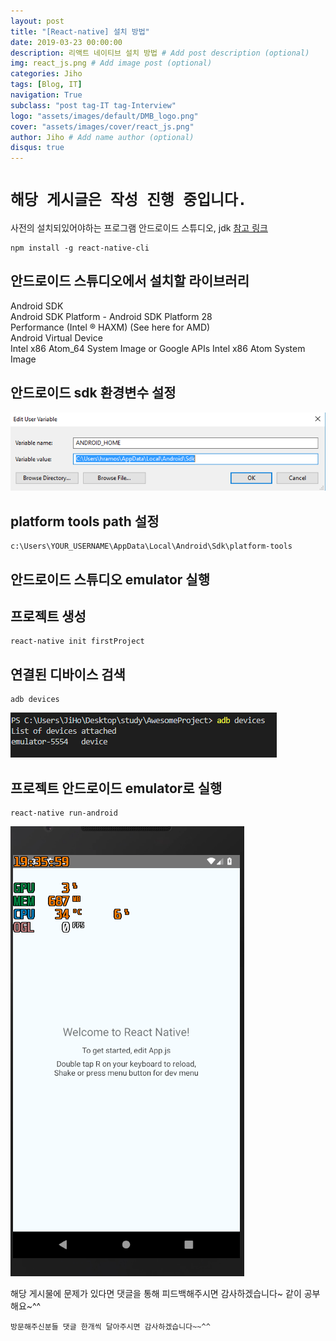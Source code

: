 ```yaml
---
layout: post
title: "[React-native] 설치 방법"
date: 2019-03-23 00:00:00
description: 리액트 네이티브 설치 방법 # Add post description (optional)
img: react_js.png # Add image post (optional)
categories: Jiho
tags: [Blog, IT]
navigation: True
subclass: "post tag-IT tag-Interview"
logo: "assets/images/default/DMB_logo.png"
cover: "assets/images/cover/react_js.png"
author: Jiho # Add name author (optional)
disqus: true
---
```


# `해당 게시글은 작성 진행 중입니다.`

사전의 설치되있어야하는 프로그램
안드로이드 스튜디오, jdk
[참고 링크][참고-링크]

```
npm install -g react-native-cli
```

## 안드로이드 스튜디오에서 설치할 라이브러리
Android SDK   
Android SDK Platform - Android SDK Platform 28    
Performance (Intel ® HAXM) (See here for AMD)  
Android Virtual Device  
Intel x86 Atom_64 System Image or Google APIs Intel x86 Atom System Image  

## 안드로이드 sdk 환경변수 설정
<img src="/assets/images/2019-03-23-react-native-installation/sdk_path.png">  

## platform tools path 설정
```
c:\Users\YOUR_USERNAME\AppData\Local\Android\Sdk\platform-tools
```

## 안드로이드 스튜디오 emulator 실행

## 프로젝트 생성
```
react-native init firstProject
```

## 연결된 디바이스 검색
```
adb devices
```
<img src="/assets/images/2019-03-23-react-native-installation/adb_list.png">  

## 프로젝트 안드로이드 emulator로 실행
```
react-native run-android
```
<img src="/assets/images/2019-03-23-react-native-installation/result_android.png">  


해당 게시물에 문제가 있다면 댓글을 통해 피드백해주시면 감사하겠습니다~ 같이 공부해요~^^

`방문해주신분들 댓글 한개씩 달아주시면 감사하겠습니다~~^^`

[참고-링크]:[https://facebook.github.io/react-native/docs/getting-started.html]